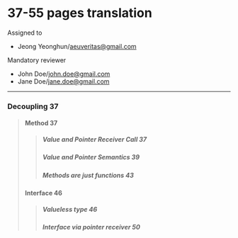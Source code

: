 # 37-55 pages translation

Assigned to

- Jeong Yeonghun/aeuveritas@gmail.com

Mandatory reviewer

- John Doe/john.doe@gmail.com
- Jane Doe/jane.doe@gmail.com

---

### Decoupling 37

> #### Method 37
>
> > ##### Value and Pointer Receiver Call 37
> >
> > ##### Value and Pointer Semantics 39
> >
> > ##### Methods are just functions 43
>
> #### Interface 46
>
> > ##### Valueless type 46
> >
> > ##### Interface via pointer receiver 50
> >
